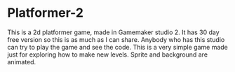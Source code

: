 # Platformer-2
This is a 2d platformer game, made in Gamemaker studio 2. It has 30 day free version so this is as much as I can share. Anybody who has this studio can try to play the game and see the code.
This is a very simple game made just for exploring how to make new levels. 
Sprite and background are animated.
